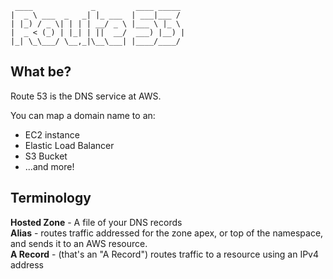 ```
 ____             _         ____ _____ 
|  _ \ ___  _   _| |_ ___  | ___|___ / 
| |_) / _ \| | | | __/ _ \ |___ \ |_ \ 
|  _ < (_) | |_| | ||  __/  ___) |__) |
|_| \_\___/ \__,_|\__\___| |____/____/ 
```

## What be?
Route 53 is the DNS service at AWS.  

You can map a domain name to an:
* EC2 instance
* Elastic Load Balancer
* S3 Bucket
* ...and more!

## Terminology
**Hosted Zone** - A file of your DNS records  
**Alias** - routes traffic addressed for the zone apex, or top of the namespace, and sends it to an AWS resource.  
**A Record** - (that's an "A Record") routes traffic to a resource using an IPv4 address
